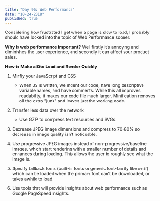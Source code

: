 ```yaml
---
title: "Day 96: Web Performance"
date: "10-24-2018"
published: true
---
```

Considering how frustrated I get when a page is slow to load, I probably should have looked into the topic of Web Performance sooner.

**Why is web performance important?**
Well firstly it's annoying and diminishes the user experience, and secondly it can affect your product sales.

**How to Make a Site Load and Render Quickly**
  1. Minfiy your JavaScript and CSS
      - When JS is written, we indent our code, have long descriptive variable names, and have comments. While this all improves readability, it makes our code file much larger. Minification removes all the extra "junk" and leaves just the working code.

  2. Transfer less data over the network
      - Use GZIP to compress text resources and SVGs. 

  3. Decrease JPEG image dimensions and compress to 70-80% so decrease in image quality isn't noticeable.

  4. Use progressive JPEG images instead of non-progressive/baseline images, which start rendering with a smaller number of details and enhances during loading. This allows the user to roughly see what the image is.

  5. Specify fallback fonts (built-in fonts or generic font-family like serif) which can be loaded when the primary font can't be downloaded, or takes awhile to load.

  6. Use tools that will provide insights about web performance such as Google PageSpeed Insights.
